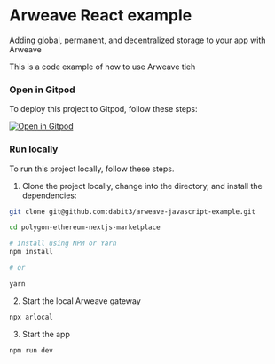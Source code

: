 # Arweave React example

Adding global, permanent, and decentralized storage to your app with Arweave

This is a code example of how to use Arweave tieh

### Open in Gitpod

To deploy this project to Gitpod, follow these steps:

[![Open in Gitpod](https://gitpod.io/button/open-in-gitpod.svg)](https://gitpod.io/#github.com/dabit3/arweave-javascript-example)

### Run locally

To run this project locally, follow these steps.

1. Clone the project locally, change into the directory, and install the dependencies:

```sh
git clone git@github.com:dabit3/arweave-javascript-example.git

cd polygon-ethereum-nextjs-marketplace

# install using NPM or Yarn
npm install

# or

yarn
```

2. Start the local Arweave gateway

```sh
npx arlocal
```

3. Start the app

```sh
npm run dev
```